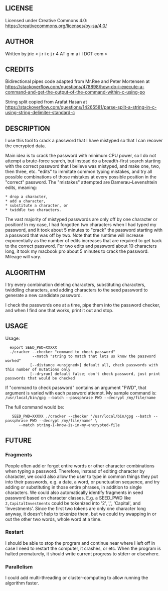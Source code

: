 ## LICENSE
 Licensed under Creative Commons 4.0:  https://creativecommons.org/licenses/by-sa/4.0/

## AUTHOR
 Written by jric < j r i c j r 4 AT g m a i l DOT com >

## CREDITS
 Bidirectional pipes code adapted from Mr.Ree and Peter Mortensen at
   https://stackoverflow.com/questions/478898/how-do-i-execute-a-command-and-get-the-output-of-the-command-within-c-using-po

 String split copied from Arafat Hasan at
   https://stackoverflow.com/questions/14265581/parse-split-a-string-in-c-using-string-delimiter-standard-c

## DESCRIPTION
 I use this tool to crack a password that I have mistyped so that I can recover the encrypted data.

 Main idea is to crack the password with minimum CPU power, so I do not attempt a brute-force search, but instead do
   a breadth-first search starting with the correct password that I believe was mistyped, and make one, two, then three, etc.
   "edits" to immitate common typing mistakes, and try all possible combinations of those mistakes at every possible position
   in the "correct" password.  The "mistakes" attempted are Damerau–Levenshtein edits, meaning:
   
    * drop a character,
    * add a character,
    * substitute a character, or
    * twiddle two characters.
   
 The vast majority of mistyped passwords are only off by one character or position!  In my case, I had
   forgotten two characters when I had typed my password, and it took about 5 minutes to "crack" the password
   starting with a password that was off by two.  Note that the runtime will increase exponentially as the
   number of edits increases that are required to get back to the correct password.  For two edits and password
   about 10 characters long, it took my macbook pro about 5 minutes to crack the password.  Mileage will vary.

## ALGORITHM
 I try every combination deleting characters, substituting characters, twiddling characters, and adding
   characters to the seed password to generate a new candidate password.

 I check the passwords one at a time, pipe them into the password checker, and when I find one that
   works, print it out and stop.

## USAGE

 Usage:
 ```
   export SEED_PWD=XXXXX
   ./cracker --checker "command to check password"
             --match "string to match that lets us know the password worked"
            [--distance <unsigned>] default all, check passwords with this number of mutations only
            [--dryrun] default false; don't check password, just print passwords that would be checked
```

 If "command to check password" contains an argument "PWD", that argument is varied with each password
    attempt.  My sample command is:
   `/usr/local/bin/gpg --batch --passphrase PWD --decrypt /my/file/name`

The full command would be:
```
   SEED_PWD=XXXXX ./cracker --checker '/usr/local/bin/gpg --batch --passphrase PWD --decrypt /my/file/name' \
      --match string-I-know-is-in-my-encrypted-file
```

## FUTURE

### Fragments
People often add or forget entire words or other character combinations when typing a password.  Therefore,
instead of editing character by character, we could also allow the user to type in common things they put
into their passwords, e.g. a date, a word, or punctuation sequence, and try adding or substituting in those
entire phrases, in addition to single characters.  We could also automatically identify fragments in
seed password based on character classes.  E.g. a SEED_PWD like `2,CapitalInvestments` could be tokenized
into '2', ',', 'Capital', and 'Investments'.  Since the first two tokens are only one character long anyway,
it doesn't help to tokenize them, but we could try swapping in or out the other two words, whole word at a
time.

### Restart
 I should be able to stop the program and continue near where I left off in case I need to restart
   the computer, it crashes, or etc.  When the program is halted prematurely, it should write current progress
   to stderr or elsewhere.
   
### Parallelism
I could add multi-threading or cluster-computing to allow running the algorithm faster.
